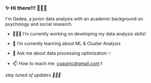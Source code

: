 ###  ✨ Hi there!!! 🧙🏻‍♀️ 

I'm Gadea, a junior data analysis with an academic background on psychology and social research.

- 👩🏻‍💻 I’m currently working on developing my data analysis skills!

- 🌱 I’m currently learning about ML & Cluster Analysis
  
- 💬 Ask me about data processing optimization ✨

- 📫 How to reach me: cgautric@gmail.com ❗️

*stay tuned of updates 🧚🏻‍♀️*
